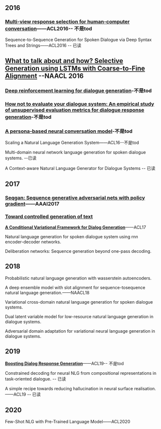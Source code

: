 ## 2016

### [Multi-view response selection for human-computer conversation](https://www.aclweb.org/anthology/D16-1036.pdf)——ACL2016-- 不是tod

Sequence-to-Sequence Generation for Spoken Dialogue via Deep Syntax Trees and Strings——ACL2016 -- 已读

## [What to talk about and how? Selective Generation using LSTMs with Coarse-to-Fine Alignment](https://www.aclweb.org/anthology/N16-1086.pdf)  --NAACL 2016

### [Deep reinforcement learning for dialogue generation](https://arxiv.org/abs/1606.01541)-不是tod

### [How not to evaluate your dialogue system: An empirical study of unsupervised evaluation metrics for dialogue response generation](https://arxiv.org/abs/1603.08023)-不是tod

### [A persona-based neural conversation model](https://arxiv.org/abs/1603.06155)-不是tod

Scaling a Natural Language Generation System——ACL16--不是tod

Multi-domain neural network language generation for spoken dialogue systems. --已读

A Context-aware Natural Language Generator for Dialogue Systems -- 已读

## 2017

### [Seqgan: Sequence generative adversarial nets with policy gradient](https://ojs.aaai.org/index.php/AAAI/article/view/10804)——AAAI2017

### [Toward controlled generation of text](http://proceedings.mlr.press/v70/hu17e.html)

**[A Conditional Variational Framework for Dialog Generation](https://www.aclweb.org/anthology/P17-2080/)**——ACL17

Natural language generation for spoken dialogue system using rnn encoder-decoder networks.

Deliberation networks: Sequence generation beyond one-pass decoding. 

## 2018

Probabilistic natural language generation with wasserstein autoencoders.

A deep ensemble model with slot alignment for sequence-tosequence natural language generation.——NAACL18

Variational cross-domain natural language generation for spoken dialogue systems.

Dual latent variable model for low-resource natural language generation in dialogue systems.

Adversarial domain adaptation for variational neural language generation in dialogue systems.

## 2019

**[Boosting Dialog Response Generation](https://www.aclweb.org/anthology/P19-1005/)**——ACL19-- 不是tod

 Constrained decoding for neural NLG from compositional representations in task-oriented dialogue. -- 已读

A simple recipe towards reducing hallucination in neural surface realisation.——ACL19 -- 已读

## 2020

Few-Shot NLG with Pre-Trained Language Model——ACL2020

